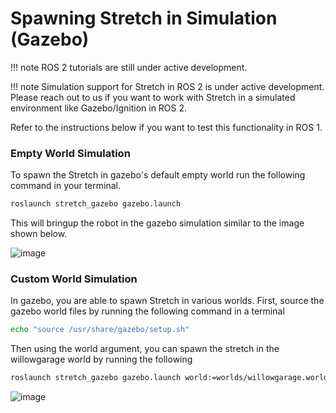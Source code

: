 # Spawning Stretch in Simulation (Gazebo)

!!! note
    ROS 2 tutorials are still under active development. 

!!! note
    Simulation support for Stretch in ROS 2 is under active development. Please reach out to us if you want to work with Stretch in a simulated environment like Gazebo/Ignition in ROS 2.

Refer to the instructions below if you want to test this functionality in ROS 1.

### Empty World Simulation
To spawn the Stretch in gazebo's default empty world run the following command in your terminal.

```{.bash .shell-prompt}
roslaunch stretch_gazebo gazebo.launch
```

This will bringup the robot in the gazebo simulation similar to the image shown below.

<!-- <img src="images/stretch_gazebo_empty_world.png" width="500" align="center"> -->
![image](https://raw.githubusercontent.com/hello-robot/stretch_tutorials/ROS2/images/stretch_gazebo_empty_world.png)

### Custom World Simulation
In gazebo, you are able to spawn Stretch in various worlds. First, source the gazebo world files by running the following command in a terminal

```{.bash .shell-prompt}
echo "source /usr/share/gazebo/setup.sh"
```

Then using the world argument, you can spawn the stretch in the willowgarage world by running the following

```{.bash .shell-prompt}
roslaunch stretch_gazebo gazebo.launch world:=worlds/willowgarage.world
```

![image](https://raw.githubusercontent.com/hello-robot/stretch_tutorials/ROS2/images/stretch_willowgarage_world.png)

